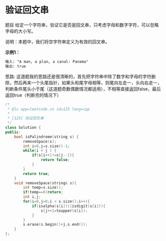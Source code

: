 # 验证回文串

题目
给定一个字符串，验证它是否是回文串，只考虑字母和数字字符，可以忽略字母的大小写。

说明：本题中，我们将空字符串定义为有效的回文串。

**示例1：**

```md
输入: "A man, a plan, a canal: Panama"
输出: true
```

思路:
这道题我的思路还是很清晰的，首先把字符串中除了数字和字母的字符删除，然后再来一个头尾指针，如果头和尾字母相等，则尾向左走一，头向右走一，判断条件尾头小于尾（这道题奇数偶数情况都适用），不相等直接返回false，最后返回true（判断完的情况下）

```C++
/*
 * @lc app=leetcode.cn id=125 lang=cpp
 *
 * [125] 验证回文串
 */
class Solution {
public:
    bool isPalindrome(string s) {
        removeSpace(s);
        int i=0,j=s.size()-1;
        while(i < j ) {
            if(s[i++]!=s[j--]){
                return false;
            }
        }
        return true;
    }
    void removeSpace(string& s){
        int temp=s.size();
        if(temp==0)return;
        int i,j;
        for(i=0,j=0;i < s.size();i++){
            if(isalpha(s[i])||isdigit(s[i])){
                s[j++]=toupper(s[i]);
            }
        }
        s.erase(s.begin()+j,s.end());
    }
};

```